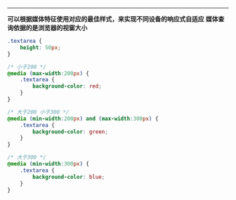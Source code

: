 
---

**可以根据媒体特征使用对应的最佳样式，来实现不同设备的响应式自适应**
**媒体查询依据的是浏览器的视窗大小**

```css
.textarea {
	height: 50px;
}

/* 小于200 */
@media (max-width:200px) {
	.textarea {
		background-color: red;
	}
}

/* 大于200 小于300 */
@media (min-width:200px) and (max-width:300px) {
	.textarea {
		background-color: green;
	}
}

/* 大于300 */
@media (min-width:300px) {
	.textarea {
		background-color: blue;
	}
}
```
